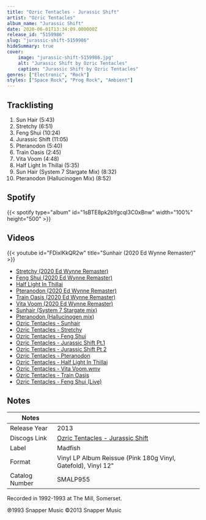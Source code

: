 ```yaml
---
title: "Ozric Tentacles - Jurassic Shift"
artist: "Ozric Tentacles"
album_name: "Jurassic Shift"
date: 2020-06-01T13:34:09.000000Z
release_id: "5159986"
slug: "jurassic-shift-5159986"
hideSummary: true
cover:
    image: "jurassic-shift-5159986.jpg"
    alt: "Jurassic Shift by Ozric Tentacles"
    caption: "Jurassic Shift by Ozric Tentacles"
genres: ["Electronic", "Rock"]
styles: ["Space Rock", "Prog Rock", "Ambient"]
---
```


## Tracklisting
1. Sun Hair (5:43)
2. Stretchy (6:51)
3. Feng Shui (10:24)
4. Jurassic Shift (11:05)
5. Pteranodon (5:40)
6. Train Oasis (2:45)
7. Vita Voom (4:48)
8. Half Light In Thillai (5:35)
9. Sun Hair (System 7 Stargate Mix) (8:32)
10. Pteranodon (Hallucinogen Mix) (8:52)


## Spotify
{{< spotify type="album" id="1sBTE8pk2bYgcqI3C0xBnw" width="100%" height="500" >}}



## Videos
{{< youtube id="FDixlKkQR2w" title="Sunhair (2020 Ed Wynne Remaster)" >}}
- [Stretchy (2020 Ed Wynne Remaster)](https://www.youtube.com/watch?v=S-82W6gVEt8)
- [Feng Shui (2020 Ed Wynne Remaster)](https://www.youtube.com/watch?v=K0hWabelX9w)
- [Half Light In Thillai](https://www.youtube.com/watch?v=gqMdQxn8RRQ)
- [Pteranodon (2020 Ed Wynne Remaster)](https://www.youtube.com/watch?v=5xo90EXeggA)
- [Train Oasis (2020 Ed Wynne Remaster)](https://www.youtube.com/watch?v=e_7vCf87A1k)
- [Vita Voom (2020 Ed Wynne Remaster)](https://www.youtube.com/watch?v=oEXkbwOxGOI)
- [Sunhair (System 7 Stargate mix)](https://www.youtube.com/watch?v=v1H2i8Ax8ps)
- [Pteranodon (Hallucinogen mix)](https://www.youtube.com/watch?v=lNV05jaWAb8)
- [Ozric Tentacles - Sunhair](https://www.youtube.com/watch?v=Fi7VPXmbxME)
- [Ozric Tentacles - Stretchy](https://www.youtube.com/watch?v=csM8IIaXFYM)
- [Ozric Tentacles - Feng Shui](https://www.youtube.com/watch?v=rhvXJU0rpOg)
- [Ozric Tentacles - Jurassic Shift Pt.1](https://www.youtube.com/watch?v=Uc_6ORsvdbY)
- [Ozric Tentacles - Jurassic Shift Pt 2](https://www.youtube.com/watch?v=cxPcDQA0WPI)
- [Ozric Tentacles - Pteranodon](https://www.youtube.com/watch?v=TMydRUWYkq0)
- [Ozric Tentacles - Half Light In Thillai](https://www.youtube.com/watch?v=Q60TpTnK1Bs)
- [Ozric Tentacles - Vita Voom.wmv](https://www.youtube.com/watch?v=ZRQBaiV853c)
- [Ozric Tentacles - Train Oasis](https://www.youtube.com/watch?v=wgjEguBHbv4)
- [Ozric Tentacles - Feng Shui (Live)](https://www.youtube.com/watch?v=M9CjobOAPoQ)

## Notes
| Notes          |             |
| ---------------| ----------- |
| Release Year   | 2013 |
| Discogs Link   | [Ozric Tentacles - Jurassic Shift](https://www.discogs.com/release/5159986-Ozric-Tentacles-Jurassic-Shift) |
| Label          | Madfish |
| Format         | Vinyl LP Album Reissue (Pink 180g Vinyl, Gatefold), Vinyl 12" |
| Catalog Number | SMALP955 |

Recorded in 1992-1993 at The Mill, Somerset.

℗1993 Snapper Music
©2013 Snapper Music


